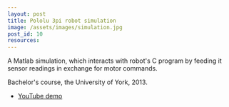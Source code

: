 ```yaml
---
layout: post
title: Pololu 3pi robot simulation
image: /assets/images/simulation.jpg
post_id: 10
resources:
---
```

<p>A Matlab simulation, which interacts with robot's C program by feeding it sensor readings in exchange for motor commands.</p>
<p>Bachelor's course, the University of York, 2013. </p>
<p><ul>
<li><u><a href="https://youtu.be/pkLsCqnddj8">YouTube demo</a></u></li>
</ul></p>
<p><img data-src="/assets/images/simulation.jpg" class="lazyload"></p>